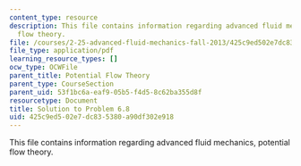 ```yaml
---
content_type: resource
description: This file contains information regarding advanced fluid mechanics, potential
  flow theory.
file: /courses/2-25-advanced-fluid-mechanics-fall-2013/425c9ed502e7dc835380a90df302e918_MIT2_25F13_Solution6.8.pdf
file_type: application/pdf
learning_resource_types: []
ocw_type: OCWFile
parent_title: Potential Flow Theory
parent_type: CourseSection
parent_uid: 53f1bc6a-eaf9-05b5-f4d5-8c62ba355d8f
resourcetype: Document
title: Solution to Problem 6.8
uid: 425c9ed5-02e7-dc83-5380-a90df302e918
---
```

This file contains information regarding advanced fluid mechanics, potential flow theory.
